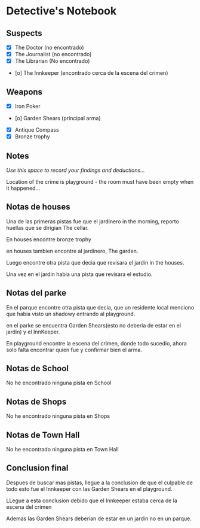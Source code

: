 # Detective's Notebook

## Suspects
- [x] The Doctor (no encontrado)
- [x] The Journalist (no encontrado)
- [x] The Librarian (No encontrado)
- [o] The Innkeeper (encontrado cerca de la escena del crimen)
## Weapons
- [x] Iron Poker
- [o] Garden Shears (principal arma)
- [x] Antique Compass
- [x] Bronze trophy

## Notes
*Use this space to record your findings and deductions...*

Location of the crime is playground - the room must have been empty when it happened...

## Notas de houses

Una de las primeras pistas fue que el jardinero in the morning, reporto huellas que se dirigian The cellar.

En houses encontre bronze trophy

en houses tambien encontre al jardinero, The garden.

Luego encontre otra pista que decia que revisara el jardin in the houses.

Una vez en el jardin habia una pista que revisara el estudio. 


## Notas del parke

En el parque encontre otra pista que decia, que un residente local menciono que habia visto un shadowy entrando al playground.

en el parke se encuentra Garden Shears(esto no deberia de estar en el jardin) y el InnKeeper.

En playground encontre la escena del crimen, donde todo sucedio, ahora solo falta encontrar quien fue y confirmar bien el arma.


## Notas de School

No he encontrado ninguna pista en School


## Notas de Shops

No he encontrado ninguna pista en Shops


## Notas de Town Hall

No he encontrado ninguna pista en Town Hall


## Conclusion final

Despues de buscar mas pistas, llegue a la conclusion de que el culpable de todo esto fue el Innkeeper con las Garden Shears en el playground.

LLegue a esta conclusion debido que el Innkeeper estaba cerca de la escena del crimen

Ademas las Garden Shears deberian de estar en un jardin no en un parque.

